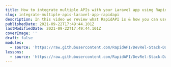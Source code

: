 ```yaml
---
title: How to integrate multiple APIs with your Laravel app using RapidAPI
slug: integrate-multiple-apis-laravel-app-rapidapi
description: In this video we review what RapidAPI is & how you can use it to connect & integrate multiple APIs into your Laravel application with a single API key. We are going to integrate with a currency conversion API & build a flexible API wrapper that we can use to connect to multiple APIs that are on RapidAPI.
publishedDate: 2021-09-22T17:49:44.101Z
lastModifiedDate: 2021-09-22T17:49:44.101Z
coverImage: ''
draft: false
modules:
  - source: 'https://raw.githubusercontent.com/RapidAPI/DevRel-Stack-Data/dev/lms/courses/integrate-multiple-apis-laravel-app-rapidapi/index.md'
lessons:
  - source: 'https://raw.githubusercontent.com/RapidAPI/DevRel-Stack-Data/dev/lms/courses/integrate-multiple-apis-laravel-app-rapidapi/01-index.md'
---
```


